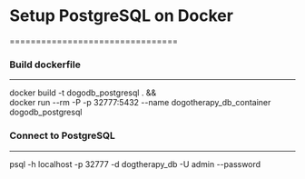 # Setup PostgreSQL on Docker
================================

### Build dockerfile
--------------------------------
docker build -t dogodb_postgresql . && \
docker run --rm -P -p 32777:5432 --name dogotherapy_db_container dogodb_postgresql

### Connect to PostgreSQL 
--------------------------------
psql -h localhost -p 32777 -d dogtherapy_db -U admin --password
